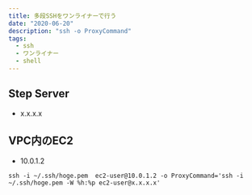 ```yaml
---
title: 多段SSHをワンライナーで行う
date: "2020-06-20"
description: "ssh -o ProxyCommand"
tags:
  - ssh
  - ワンライナー
  - shell
---
```


## Step Server

- x.x.x.x

## VPC内のEC2

- 10.0.1.2

```
ssh -i ~/.ssh/hoge.pem  ec2-user@10.0.1.2 -o ProxyCommand='ssh -i ~/.ssh/hoge.pem -W %h:%p ec2-user@x.x.x.x'
```